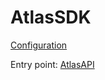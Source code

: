 # AtlasSDK

[Configuration](https://github.com/zalando-incubator/atlas-ios/wiki/Configuration)

Entry point: [AtlasAPI](Structs/AtlasAPI.html)
